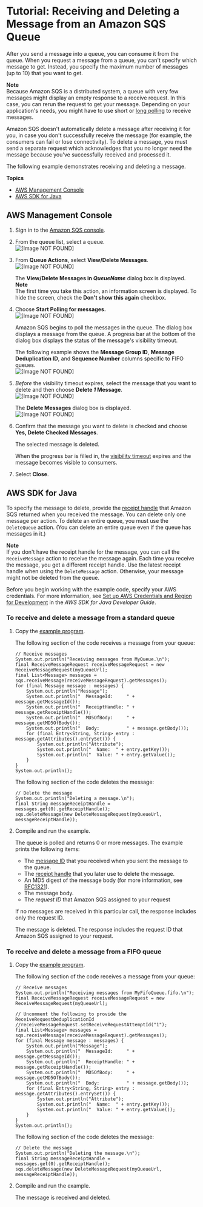 # Tutorial: Receiving and Deleting a Message from an Amazon SQS Queue<a name="sqs-receive-delete-message"></a>

After you send a message into a queue, you can consume it from the queue\. When you request a message from a queue, you can't specify which message to get\. Instead, you specify the maximum number of messages \(up to 10\) that you want to get\.

**Note**  
Because Amazon SQS is a distributed system, a queue with very few messages might display an empty response to a receive request\. In this case, you can rerun the request to get your message\. Depending on your application's needs, you might have to use short or [long polling](sqs-long-polling.md) to receive messages\.

Amazon SQS doesn't automatically delete a message after receiving it for you, in case you don't successfully receive the message \(for example, the consumers can fail or lose connectivity\)\. To delete a message, you must send a separate request which acknowledges that you no longer need the message because you've successfully received and processed it\.

The following example demonstrates receiving and deleting a message\.

**Topics**
+ [AWS Management Console](#receive-delete-message-console)
+ [AWS SDK for Java](#receive-delete-message-java)

## AWS Management Console<a name="receive-delete-message-console"></a>

1. Sign in to the [Amazon SQS console](https://console.aws.amazon.com/sqs/)\.

1. From the queue list, select a queue\.  
![\[Image NOT FOUND\]](http://docs.aws.amazon.com/AWSSimpleQueueService/latest/SQSDeveloperGuide/images/sqs-tutorials-sending-message-to-queue-select-queue.png)

1. From **Queue Actions**, select **View/Delete Messages**\.  
![\[Image NOT FOUND\]](http://docs.aws.amazon.com/AWSSimpleQueueService/latest/SQSDeveloperGuide/images/sqs-tutorials-receive-delete-message-view-delete-messages.png)

   The **View/Delete Messages in *QueueName*** dialog box is displayed\.
**Note**  
The first time you take this action, an information screen is displayed\. To hide the screen, check the **Don't show this again** checkbox\.

1. Choose **Start Polling for messages\.**  
![\[Image NOT FOUND\]](http://docs.aws.amazon.com/AWSSimpleQueueService/latest/SQSDeveloperGuide/images/sqs-tutorials-sending-message-to-queue-start-polling-for-messages.png)

   Amazon SQS begins to poll the messages in the queue\. The dialog box displays a message from the queue\. A progress bar at the bottom of the dialog box displays the status of the message's visibility timeout\.

   The following example shows the **Message Group ID**, **Message Deduplication ID**, and **Sequence Number** columns specific to FIFO queues\.  
![\[Image NOT FOUND\]](http://docs.aws.amazon.com/AWSSimpleQueueService/latest/SQSDeveloperGuide/images/sqs-tutorials-receive-delete-message-polling-process.png)

1. *Before* the visibility timeout expires, select the message that you want to delete and then choose **Delete *1* Message**\.  
![\[Image NOT FOUND\]](http://docs.aws.amazon.com/AWSSimpleQueueService/latest/SQSDeveloperGuide/images/sqs-tutorials-receive-delete-message-select-message-to-delete.png)

   The **Delete Messages** dialog box is displayed\.  
![\[Image NOT FOUND\]](http://docs.aws.amazon.com/AWSSimpleQueueService/latest/SQSDeveloperGuide/images/sqs-tutorials-receive-delete-message-confirm-deleting-messages.png)

1. Confirm that the message you want to delete is checked and choose **Yes, Delete Checked Messages**\.

   The selected message is deleted\.

   When the progress bar is filled in, the [visibility timeout](sqs-visibility-timeout.md) expires and the message becomes visible to consumers\.

1. Select **Close**\.

## AWS SDK for Java<a name="receive-delete-message-java"></a>

To specify the message to delete, provide the [receipt handle](sqs-general-identifiers.md#receipt-handle) that Amazon SQS returned when you received the message\. You can delete only one message per action\. To delete an entire queue, you must use the `DeleteQueue` action\. \(You can delete an entire queue even if the queue has messages in it\.\)

**Note**  
If you don't have the receipt handle for the message, you can call the `ReceiveMessage` action to receive the message again\. Each time you receive the message, you get a different receipt handle\. Use the latest receipt handle when using the `DeleteMessage` action\. Otherwise, your message might not be deleted from the queue\.

Before you begin working with the example code, specify your AWS credentials\. For more information, see [Set up AWS Credentials and Region for Development](http://docs.aws.amazon.com/sdk-for-java/v1/developer-guide/setup-credentials.html) in the *AWS SDK for Java Developer Guide*\.

### To receive and delete a message from a standard queue<a name="receive-delete-message-java-standard"></a>

1. Copy the [example program](standard-queues-getting-started-java.md)\.

   The following section of the code receives a message from your queue:

   ```
   // Receive messages
   System.out.println("Receiving messages from MyQueue.\n");
   final ReceiveMessageRequest receiveMessageRequest = new ReceiveMessageRequest(myQueueUrl);
   final List<Message> messages = sqs.receiveMessage(receiveMessageRequest).getMessages();
   for (final Message message : messages) {
       System.out.println("Message");
       System.out.println("  MessageId:     " + message.getMessageId());
       System.out.println("  ReceiptHandle: " + message.getReceiptHandle());
       System.out.println("  MD5OfBody:     " + message.getMD5OfBody());
       System.out.println("  Body:          " + message.getBody());
       for (final Entry<String, String> entry : message.getAttributes().entrySet()) {
           System.out.println("Attribute");
           System.out.println("  Name:  " + entry.getKey());
           System.out.println("  Value: " + entry.getValue());
       }
   }
   System.out.println();
   ```

   The following section of the code deletes the message:

   ```
   // Delete the message
   System.out.println("Deleting a message.\n");
   final String messageReceiptHandle = messages.get(0).getReceiptHandle();
   sqs.deleteMessage(new DeleteMessageRequest(myQueueUrl, messageReceiptHandle));
   ```

1. Compile and run the example\.

   The queue is polled and returns 0 or more messages\. The example prints the following items:
   + The [message ID](sqs-general-identifiers.md#message-id) that you received when you sent the message to the queue\.
   + The [receipt handle](sqs-general-identifiers.md#receipt-handle) that you later use to delete the message\.
   + An MD5 digest of the message body \(for more information, see [RFC1321](http://faqs.org/rfcs/rfc1321.html)\)\.
   + The message body\.
   + The *request ID* that Amazon SQS assigned to your request

   If no messages are received in this particular call, the response includes only the request ID\.

   The message is deleted\. The response includes the request ID that Amazon SQS assigned to your request\.

### To receive and delete a message from a FIFO queue<a name="receive-delete-message-java-FIFO"></a>

1. Copy the [example program](FIFO-queues-getting-started-java.md)\.

   The following section of the code receives a message from your queue:

   ```
   // Receive messages
   System.out.println("Receiving messages from MyFifoQueue.fifo.\n");
   final ReceiveMessageRequest receiveMessageRequest = new ReceiveMessageRequest(myQueueUrl);
   
   // Uncomment the following to provide the ReceiveRequestDeduplicationId
   //receiveMessageRequest.setReceiveRequestAttemptId("1");
   final List<Message> messages = sqs.receiveMessage(receiveMessageRequest).getMessages();
   for (final Message message : messages) {
       System.out.println("Message");
       System.out.println("  MessageId:     " + message.getMessageId());
       System.out.println("  ReceiptHandle: " + message.getReceiptHandle());
       System.out.println("  MD5OfBody:     " + message.getMD5OfBody());
       System.out.println("  Body:          " + message.getBody());
       for (final Entry<String, String> entry : message.getAttributes().entrySet()) {
           System.out.println("Attribute");
           System.out.println("  Name:  " + entry.getKey());
           System.out.println("  Value: " + entry.getValue());
       }
   }
   System.out.println();
   ```

   The following section of the code deletes the message:

   ```
   // Delete the message
   System.out.println("Deleting the message.\n");
   final String messageReceiptHandle = messages.get(0).getReceiptHandle();
   sqs.deleteMessage(new DeleteMessageRequest(myQueueUrl, messageReceiptHandle));
   ```

1. Compile and run the example\.

   The message is received and deleted\.